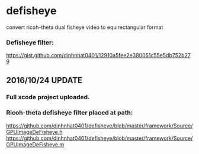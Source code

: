 # defisheye
convert ricoh-theta dual fisheye video to equirectangular format

### Defisheye filter:

https://gist.github.com/dinhnhat0401/12910a5fee2e380051c55e5db752b279

## 2016/10/24 UPDATE

### Full xcode project uploaded.

### Ricoh-theta defisheye filter placed at path: 
https://github.com/dinhnhat0401/defisheye/blob/master/framework/Source/GPUImageDeFisheye.h
https://github.com/dinhnhat0401/defisheye/blob/master/framework/Source/GPUImageDeFisheye.m
